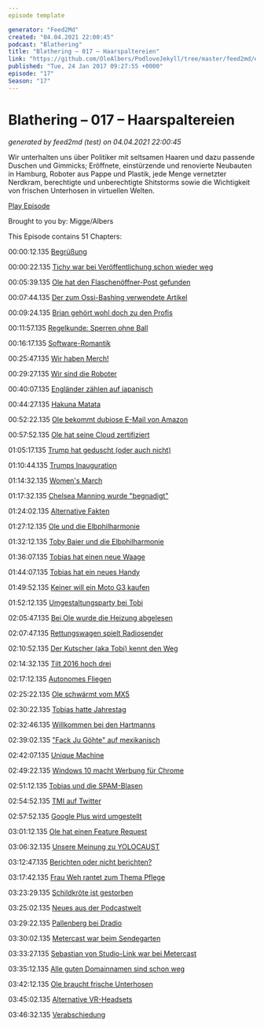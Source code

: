 ```yaml
---
episode template

generator: "Feed2Md"
created: "04.04.2021 22:00:45"
podcast: "Blathering"
title: "Blathering – 017 – Haarspaltereien"
link: "https://github.com/OleAlbers/PodloveJekyll/tree/master/feed2md/example/export/seasons/2/2017/1/Blathering – 017 – Haarspaltereien.md"
published: "Tue, 24 Jan 2017 09:27:55 +0000"
episode: "17"
Season: "17"
---
```


# Blathering – 017 – Haarspaltereien
_generated by feed2md (test) on 04.04.2021 22:00:45_

Wir unterhalten uns über Politiker mit seltsamen Haaren und dazu passende Duschen und Gimmicks; Eröffnete, einstürzende und renovierte Neubauten in Hamburg, Roboter aus Pappe und Plastik, jede Menge vernetzter Nerdkram, berechtigte und unberechtigte Shitstorms sowie die Wichtigkeit von frischen Unterhosen in virtuellen Welten.

[Play Episode](https://www.blathering.de/podlove/file/161/s/feed/c/mp3/blathering_017.mp3)

Brought to you by: Migge/Albers

This Episode contains 51 Chapters:


00:00:12.135 [Begrüßung]()

00:00:22.135 [Tichy war bei Veröffentlichung schon wieder weg](http://meedia.de/2017/01/10/die-faelle-tichy-hensel-lauer-die-unheimliche-macht-der-asozialen-social-media-mobs/)

00:05:39.135 [Ole hat den Flaschenöffner-Post gefunden]()

00:07:44.135 [Der zum Ossi-Bashing verwendete Artikel](http://www.spiegel.de/spiegel/print/d-13497163.html)

00:09:24.135 [Brian gehört wohl doch zu den Profis](https://www.fcstpauli.com/news/brian-koglin-will-sich-fuer-weitere-einsaetze-empfehlen/)

00:11:57.135 [Regelkunde: Sperren ohne Ball](http://www.spiegel.de/sport/fussball/regelaenderungen-im-fussball-schluss-mit-dem-ententanz-a-619932.html)

00:16:17.135 [Software-Romantik](https://www.youtube.com/watch?v=WOPObKRqVF0)

00:25:47.135 [Wir haben Merch!](http://shop.spreadshirt.de/2READ/)

00:29:27.135 [Wir sind die Roboter](https://www.instagram.com/p/BPMYRctAgLW/)

00:40:07.135 [Engländer zählen auf japanisch](http://www.barthe.net/japan/zahlen.htm)

00:44:27.135 [Hakuna Matata](https://www.pcrisk.com/removal-guides/10846-hakunamatata-ransomware)

00:52:22.135 [Ole bekommt dubiose E-Mail von Amazon](https://www.createspace.com/diy-de?ref=1681523)

00:57:52.135 [Ole hat seine Cloud zertifiziert](https://letsencrypt.org/)

01:05:17.135 [Trump hat geduscht (oder auch nicht)](http://www.mirror.co.uk/news/world-news/donald-trump-denies-paid-prostitutes-9604659)

01:10:44.135 [Trumps Inauguration](https://de.wikipedia.org/wiki/Amtseinf%C3%BChrung_des_Pr%C3%A4sidenten_der_Vereinigten_Staaten)

01:14:32.135 [Women's March](https://de.wikipedia.org/wiki/Women%E2%80%99s_March_on_Washington)

01:17:32.135 [Chelsea Manning wurde "begnadigt"](https://de.wikipedia.org/wiki/Chelsea_Manning)

01:24:02.135 [Alternative Fakten](https://de.wikipedia.org/wiki/Alternative_Fakten)

01:27:12.135 [Ole und die Elbphilharmonie](https://www.elbphilharmonie.de/de/)

01:32:12.135 [Toby Baier und die Elbphilharmonie](http://einschlafen-podcast.de/podcast/ep-385-kroketten-elphilharmonie-und-kant/)

01:36:07.135 [Tobias hat einen neue Waage](http://www.withings.com/de/de/)

01:44:07.135 [Tobias hat ein neues Handy](https://www.heise.de/newsticker/meldung/Honor-6X-Smartphone-mit-Dual-Kamera-kommt-nach-Deutschland-3587291.html)

01:49:52.135 [Keiner will ein Moto G3 kaufen](https://www.flip4new.de/p/42473-motorola-moto-g-3-generation-16-gb-verkaufen)

01:52:12.135 [Umgestaltungsparty bei Tobi](https://www.instagram.com/p/BPUP2dugs8L/)

02:05:47.135 [Bei Ole wurde die Heizung abgelesen]()

02:07:47.135 [Rettungswagen spielt Radiosender](https://www.mobilegeeks.de/news/test-in-schweden-rettungswagen-schalten-autoradios-stumm/)

02:10:52.135 [Der Kutscher (aka Tobi) kennt den Weg]()

02:14:32.135 [Tilt 2016 hoch drei](https://www.youtube.com/watch?v=rBeF6n2rOYk)

02:17:12.135 [Autonomes Fliegen](https://media.ccc.de/v/33c3-8033-what_s_it_doing_now)

02:25:22.135 [Ole schwärmt vom MX5](http://www.mazda.de/modelle/mazda-mx-5/)

02:30:22.135 [Tobias hatte Jahrestag](https://www.geni.com/home)

02:32:46.135 [Willkommen bei den Hartmanns](https://de.wikipedia.org/wiki/Willkommen_bei_den_Hartmanns)

02:39:02.135 ["Fack Ju Göhte" auf mexikanisch](http://www.spiegel.de/kultur/kino/fack-ju-goethe-remake-an-der-spitze-der-mexikanischen-charts-a-1113342.html)

02:42:07.135 [Unique Machine](https://amiunique.org/)

02:49:22.135 [Windows 10 macht Werbung für Chrome](https://www.deskmodder.de/blog/2017/01/18/microsoft-macht-nun-werbung-fuer-seine-google-erweiterungen/)

02:51:12.135 [Tobias und die SPAM-Blasen]()

02:54:52.135 [TMI auf Twitter]()

02:57:52.135 [Google Plus wird umgestellt](https://chrome.google.com/webstore/detail/google%20-optimizer/edknapjhmlocokbpbihilmjmfmmddhop?hl=de)

03:01:12.135 [Ole hat einen Feature Request](https://chrome.google.com/webstore/detail/schnapperama-amazon-eu/ldaljohbohjendogbdbagokbhbncaafa?hl=de)

03:06:32.135 [Unsere Meinung zu YOLOCAUST](https://yolocaust.de/)

03:12:47.135 [Berichten oder nicht berichten?](http://www.tagesschau.de/inland/hoecke-rede-109.html)

03:17:42.135 [Frau Weh rantet zum Thema Pflege](http://frauweh.de/uwx-001-hygienefachkraefte-my-ass/)

03:23:29.135 [Schildkröte ist gestorben](https://de.wikipedia.org/wiki/Franz_Jarnach)

03:25:02.135 [Neues aus der Podcastwelt](http://dradiowissen.de/beitrag/meta-podcaster-christian-bednarek-am-sonntagmorgen-ist-ein-geschichts-podcast-der-richtige)

03:29:22.135 [Pallenberg bei Dradio](http://dradiowissen.de/beitrag/sascha-pallenberg-ein-blogger-tritt-ab)

03:30:02.135 [Metercast war beim Sendegarten](http://sendegarten.de/2017/01/07/seg014-schafskraut/)

03:33:27.135 [Sebastian von Studio-Link war bei Metercast](https://www.metercast.de/met083-aoip-studio-link/)

03:35:12.135 [Alle guten Domainnamen sind schon weg](https://de.wikipedia.org/wiki/Top-Level-Domain)

03:42:12.135 [Ole braucht frische Unterhosen](https://www.penny-arcade.com/comic/2016/12/07)

03:45:02.135 [Alternative VR-Headsets](https://www.youtube.com/watch?v=LiVM6JqJiaA)

03:46:32.135 [Verabschiedung]()


